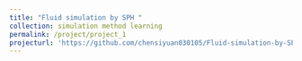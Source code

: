 ```yaml
---
title: "Fluid simulation by SPH "
collection: simulation method learning
permalink: /project/project_1
projecturl: 'https://github.com/chensiyuan030105/Fluid-simulation-by-SPH.git'
---
```

